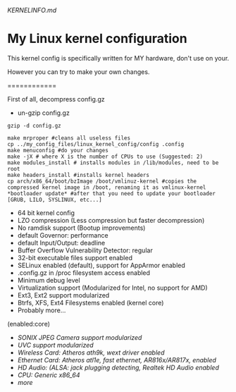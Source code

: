 *KERNELINFO.md*

# My Linux kernel configuration

This kernel config is specifically written for MY hardware, don't use on your.

However you can try to make your own changes.

============

First of all, decompress config.gz

- un-gzip config.gz

```
gzip -d config.gz
```

```
make mrproper #cleans all useless files
cp ../my_config_files/linux_kernel_config/config .config
make menuconfig #do your changes
make -jX # where X is the number of CPUs to use (Suggested: 2)
make modules_install # installs modules in /lib/modules, need to be root
make headers_install #installs kernel headers
cp arch/x86_64/boot/bzImage /boot/vmlinuz-kernel #copies the compressed kernel image in /boot, renaming it as vmlinux-kernel
*bootloader update* #after that you need to update your bootloader [GRUB, LILO, SYSLINUX, etc...]
```


 - 64 bit kernel config
 - LZO compression (Less compression but faster decompression)
 - No ramdisk support (Bootup improvements) 
 - default Governor: performance
 - default Input/Output: deadline
 - Buffer Overflow Vulnerability Detector: regular
 - 32-bit executable files support enabled
 - SELinux enabled (default), support for AppArmor enabled
 - .config.gz in /proc filesystem access enabled
 - Minimum debug level
 - Virtualization support (Modularized for Intel, no support for AMD) 
 - Ext3, Ext2 support modularized 
 - Btrfs, XFS, Ext4 Filesystems enabled (kernel core) 
 - Probably more...

(enabled:core)

- *SONIX JPEG Camera support modularized*
- *UVC support modularized*
- *Wireless Card: Atheros ath9k, wext driver enabled*
- *Ethernet Card: Atheros atl1e, fast ethernet, AR816x/AR817x, enabled*
- *HD Audio: (ALSA: jack plugging detecting, Realtek HD Audio enabled*
- *CPU: Generic x86_64*
- *more*

